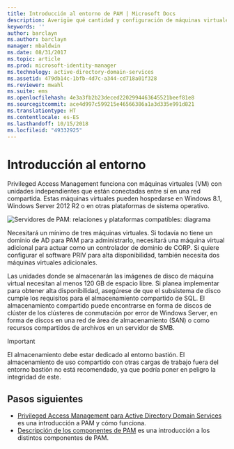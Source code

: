 ```yaml
---
title: Introducción al entorno de PAM | Microsoft Docs
description: Averigüe qué cantidad y configuración de máquinas virtuales se requiere para implementar correctamente Privileged Access Management.
keywords: ''
author: barclayn
ms.author: barclayn
manager: mbaldwin
ms.date: 08/31/2017
ms.topic: article
ms.prod: microsoft-identity-manager
ms.technology: active-directory-domain-services
ms.assetid: 479db14c-1bfb-4d7c-a344-cd718a01f328
ms.reviewer: mwahl
ms.suite: ems
ms.openlocfilehash: 4e3a3fb2b23deced2202994463645521beef81e8
ms.sourcegitcommit: ace4d997c599215e46566386a1a3d335e991d821
ms.translationtype: HT
ms.contentlocale: es-ES
ms.lasthandoff: 10/15/2018
ms.locfileid: "49332925"
---
```

# <a name="environment-overview"></a>Introducción al entorno

Privileged Access Management funciona con máquinas virtuales (VM) con unidades independientes que están conectadas entre sí en una red compartida. Estas máquinas virtuales pueden hospedarse en Windows 8.1, Windows Server 2012 R2 o en otras plataformas de sistema operativo.

![Servidores de PAM: relaciones y plataformas compatibles: diagrama](media/pam-test-lab-architecture.png)

Necesitará un mínimo de tres máquinas virtuales.  Si todavía no tiene un dominio de AD para PAM para administrarlo, necesitará una máquina virtual adicional para actuar como un controlador de dominio de CORP.  Si quiere configurar el software PRIV para alta disponibilidad, también necesita dos máquinas virtuales adicionales.

Las unidades donde se almacenarán las imágenes de disco de máquina virtual necesitan al menos 120 GB de espacio libre.  Si planea implementar para obtener alta disponibilidad, asegúrese de que el subsistema de disco cumple los requisitos para el almacenamiento compartido de SQL.  El almacenamiento compartido puede encontrarse en forma de discos de clúster de los clústeres de conmutación por error de Windows Server, en forma de discos en una red de área de almacenamiento (SAN) o como recursos compartidos de archivos en un servidor de SMB.

> [!IMPORTANT]
> El almacenamiento debe estar dedicado al entorno bastión. El almacenamiento de uso compartido con otras cargas de trabajo fuera del entorno bastión no está recomendado, ya que podría poner en peligro la integridad de este.

## <a name="next-steps"></a>Pasos siguientes

- [Privileged Access Management para Active Directory Domain Services](privileged-identity-management-for-active-directory-domain-services.md) es una introducción a PAM y cómo funciona.
- [Descripción de los componentes de PAM](principles-of-operation.md) es una introducción a los distintos componentes de PAM.